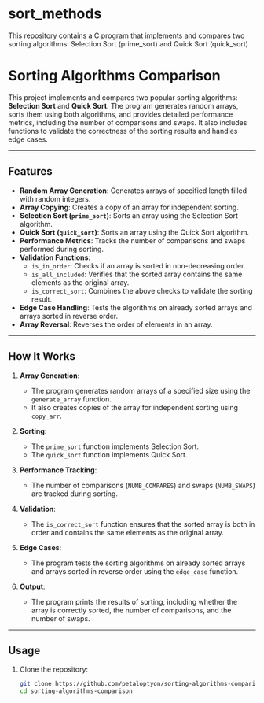 # sort_methods
This repository contains a C program that implements and compares two sorting algorithms: Selection Sort (prime_sort) and Quick Sort (quick_sort)



# Sorting Algorithms Comparison

This project implements and compares two popular sorting algorithms: **Selection Sort** and **Quick Sort**. The program generates random arrays, sorts them using both algorithms, and provides detailed performance metrics, including the number of comparisons and swaps. It also includes functions to validate the correctness of the sorting results and handles edge cases.

---

## Features

- **Random Array Generation**: Generates arrays of specified length filled with random integers.
- **Array Copying**: Creates a copy of an array for independent sorting.
- **Selection Sort (`prime_sort`)**: Sorts an array using the Selection Sort algorithm.
- **Quick Sort (`quick_sort`)**: Sorts an array using the Quick Sort algorithm.
- **Performance Metrics**: Tracks the number of comparisons and swaps performed during sorting.
- **Validation Functions**:
  - `is_in_order`: Checks if an array is sorted in non-decreasing order.
  - `is_all_included`: Verifies that the sorted array contains the same elements as the original array.
  - `is_correct_sort`: Combines the above checks to validate the sorting result.
- **Edge Case Handling**: Tests the algorithms on already sorted arrays and arrays sorted in reverse order.
- **Array Reversal**: Reverses the order of elements in an array.

---

## How It Works

1. **Array Generation**:
   - The program generates random arrays of a specified size using the `generate_array` function.
   - It also creates copies of the array for independent sorting using `copy_arr`.

2. **Sorting**:
   - The `prime_sort` function implements Selection Sort.
   - The `quick_sort` function implements Quick Sort.

3. **Performance Tracking**:
   - The number of comparisons (`NUMB_COMPARES`) and swaps (`NUMB_SWAPS`) are tracked during sorting.

4. **Validation**:
   - The `is_correct_sort` function ensures that the sorted array is both in order and contains the same elements as the original array.

5. **Edge Cases**:
   - The program tests the sorting algorithms on already sorted arrays and arrays sorted in reverse order using the `edge_case` function.

6. **Output**:
   - The program prints the results of sorting, including whether the array is correctly sorted, the number of comparisons, and the number of swaps.

---

## Usage

1. Clone the repository:
   ```bash
   git clone https://github.com/petaloptyon/sorting-algorithms-comparison.git
   cd sorting-algorithms-comparison
